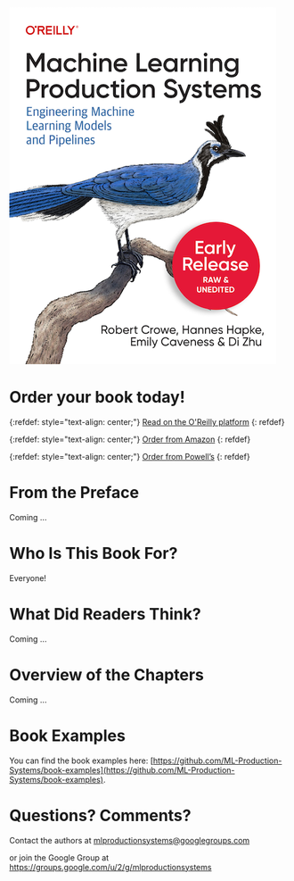 ![image](https://github.com/ML-Production-Systems/ml-production-systems.github.io/raw/main/book-cover.png)

# Order your book today!

{:refdef: style="text-align: center;"}
[Read on the O'Reilly platform](https://www.oreilly.com/library/view/machine-learning-production/9781098156008)
{: refdef}

{:refdef: style="text-align: center;"}
[Order from Amazon](https://www.amazon.com/Machine-Learning-Production-Systems-Engineering/dp/1098156013)
{: refdef}

{:refdef: style="text-align: center;"}
[Order from Powell’s](https://www.powells.com/book/machine-learning-production-systems-9781098156015)
{: refdef}

# From the Preface
Coming ...

# Who Is This Book For?
Everyone!

# What Did Readers Think?

Coming ...

# Overview of the Chapters

Coming ...

# Book Examples

You can find the book examples here: [https://github.com/ML-Production-Systems/book-examples](https://github.com/ML-Production-Systems/book-examples).

# Questions? Comments?

Contact the authors at [mlproductionsystems@googlegroups.com](mlproductionsystems@googlegroups.com)

or join the Google Group at [https://groups.google.com/u/2/g/mlproductionsystems  ](https://groups.google.com/u/2/g/mlproductionsystems )
